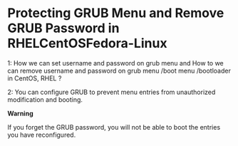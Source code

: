 # Protecting GRUB Menu and Remove GRUB Password in RHELCentOSFedora-Linux

1: How we can set username and password on grub menu and How to we can remove username and password on grub menu /boot menu /bootloader in CentOS, RHEL ?
 

2: You can configure GRUB to prevent menu entries from unauthorized modification and booting.


**Warning**

 If you forget the GRUB password, you will not be able to boot the entries you have reconfigured.
